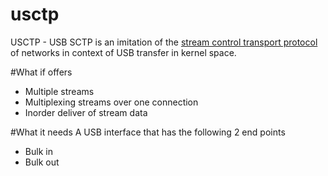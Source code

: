 # usctp
USCTP - USB SCTP is an imitation of the [stream control transport protocol][1] of networks in context of USB transfer in kernel space.

#What if offers
  - Multiple streams
  - Multiplexing streams over one connection
  - Inorder deliver of stream data
  
#What it needs
A USB interface that has the following 2 end points
  - Bulk in
  - Bulk out

[1]: http://en.wikipedia.org/wiki/Stream_Control_Transmission_Protocol
